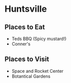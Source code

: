 # Huntsville

## Places to Eat
- Teds BBQ (Spicy mustard!)
- Conner's 

## Places to Visit
- Space and Rocket Center
- Botantical Gardens
